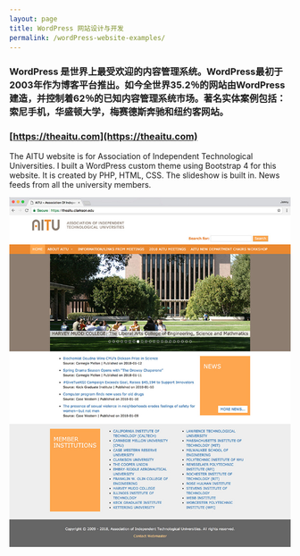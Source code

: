 ```yaml
---
layout: page
title: WordPress 网站设计与开发
permalink: /wordPress-website-examples/
---
```


### WordPress 是世界上最受欢迎的内容管理系统。WordPress最初于2003年作为博客平台推出。如今全世界35.2％的网站由WordPress建造，并控制着62％的已知内容管理系统市场。著名实体案例包括：索尼手机，华盛顿大学，梅赛德斯奔驰和纽约客网站。

### [https://theaitu.com](https://theaitu.com)

The AITU website is for Association of Independent Technological Universities. I built a WordPress custom theme using Bootstrap 4 for this website. It is created by PHP, HTML, CSS. The slideshow is built in. News feeds from all the university members.

[![Site Home](/images/theAitu1.jpg "theaitu.com Home")](https://theaitu.com)
